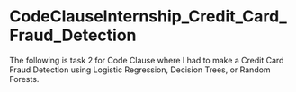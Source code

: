# CodeClauseInternship_Credit_Card_Fraud_Detection
The following is task 2 for Code Clause where I had to make a Credit Card Fraud Detection using Logistic Regression, Decision Trees, or Random Forests.
